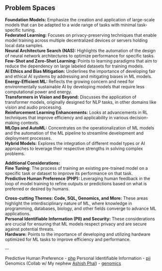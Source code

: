 ## Problem Spaces
**Foundation Models:** Emphasize the creation and application of large-scale models that can be adapted to a wide range of tasks with minimal task-specific tuning.  
**Federated Learning:** Focuses on privacy-preserving techniques that enable model training across multiple decentralized devices or servers holding local data samples.  
**Neural Architecture Search (NAS):** Highlights the automation of the design of neural network architectures to optimize performance for specific tasks.  
**Few-Shot and Zero-Shot Learning:** Points to learning paradigms that aim to reduce the dependency on large labeled datasets for training models.  
**AI Ethics and Bias Mitigation:** Underlines the importance of developing fair and ethical AI systems by addressing and mitigating biases in ML models.  
**Energy-Efficient ML:** Reflects the growing concern and need for environmentally sustainable AI by developing models that require less computational power and energy.  
**Transformers in Vision and Beyond:** Discusses the application of transformer models, originally designed for NLP tasks, in other domains like vision and audio processing.  
**Reinforcement Learning Enhancements:** Looks at advancements in RL techniques that improve efficiency and applicability in various decision-making contexts.   
**MLOps and AutoML:** Concentrates on the operationalization of ML models and the automation of the ML pipeline to streamline development and deployment processes.  
**Hybrid Models:** Explores the integration of different model types or AI approaches to leverage their respective strengths in solving complex problems.  

**Additional Considerations:**  
**Fine Tuning:** The process of training an existing pre-trained model on a specific task or dataset to improve its performance on that task.  
**Predictive Human Preference (PHP):** Leveraging human feedback in the loop of model training to refine outputs or predictions based on what is preferred or desired by humans.   

**Cross-cutting Themes:**
**Code, SQL, Genomics, and More:** These areas highlight the interdisciplinary nature of ML, where knowledge in programming, databases, biology, and other fields converge to advance ML applications.  
**Personal Identifiable Information (PII) and Security:** These considerations are crucial for ensuring that ML models respect privacy and are secure against potential threats.  
**Hardware:** Points to the importance of developing and utilizing hardware optimized for ML tasks to improve efficiency and performance.  

--
 
Predictive Human Preference - [php](php) 
Personal Identifiable Information - [pii](pii)  
Genomics (Collab w/ My nephew [Ashish Phal](https://www.linkedin.com/in/ashish-phal-548b37125/)) - [genomics](genomics)  




